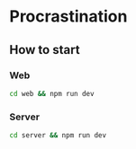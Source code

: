 # Procrastination

## How to start

### Web
```bash
cd web && npm run dev
```
### Server
```bash
cd server && npm run dev
```
